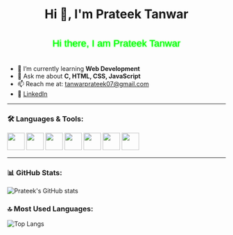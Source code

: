 <h1 align="center">Hi 👋, I'm Prateek Tanwar</h1>
<p align="center">
  <img alt="neon" src="data:image/svg+xml;utf8,<svg xmlns='http://www.w3.org/2000/svg' width='900' height='120'><defs><filter id='g'><feGaussianBlur stdDeviation='3' result='b'/><feMerge><feMergeNode in='b'/><feMergeNode in='SourceGraphic'/></feMerge></filter></defs><rect width='100%' height='100%' fill='transparent'/><text x='50%' y='50%' dominant-baseline='middle' text-anchor='middle' font-family='Fira Sans, Arial' font-size='40' fill='%2300ff00' filter='url(%23g)'>Hi there, I am Prateek Tanwar</text></svg>">
</p>


- 🌱 I’m currently learning **Web Development**
- 💬 Ask me about **C, HTML, CSS, JavaScript**
- 📫 Reach me at: tanwarprateek07@gmail.com
- 🔗 [LinkedIn](www.linkedin.com/in/prateek-tanwar-9b61a8332)  <!-- <- Replace YOUR-USERNAME -->

---

### 🛠️ Languages & Tools:
<p>
  <img src="https://cdn.jsdelivr.net/gh/devicons/devicon/icons/c/c-original.svg" width="40" />
  <img src="https://cdn.jsdelivr.net/gh/devicons/devicon/icons/cplusplus/cplusplus-original.svg" width="40" />
  <img src="https://cdn.jsdelivr.net/gh/devicons/devicon/icons/javascript/javascript-original.svg" width="40" />
  <img src="https://cdn.jsdelivr.net/gh/devicons/devicon/icons/python/python-original.svg" width="40" />
  <img src="https://cdn.jsdelivr.net/gh/devicons/devicon/icons/html5/html5-original.svg" width="40" />
  <img src="https://cdn.jsdelivr.net/gh/devicons/devicon/icons/css3/css3-original.svg" width="40" />
  <img src="https://cdn.jsdelivr.net/gh/devicons/devicon/icons/react/react-original.svg" width="40" />
</p>

---

### 📊 GitHub Stats:
![Prateek's GitHub stats](https://github-readme-stats.vercel.app/api?username=prateektanwar373&show_icons=true&theme=radical)

### 🔝 Most Used Languages:
![Top Langs](https://github-readme-stats.vercel.app/api/top-langs/?username=prateektanwar373&layout=compact&theme=radical)
